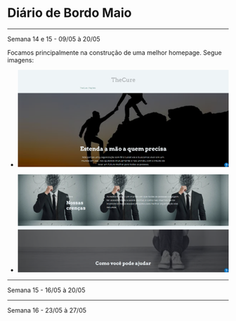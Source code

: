 # Diário de Bordo Maio 
---
Semana 14 e 15 - 09/05 à 20/05 

Focamos principalmente na construção de uma melhor homepage. 
Segue imagens:

* ![Primeira imagem](../Imagens/Imagem2.png)

* ![Segunda imagem](../Imagens/Imagem3.png)
----

Semana 15 - 16/05 à 20/05 



--- 
Semana 16 - 23/05 à 27/05 


